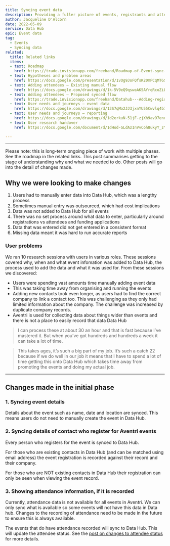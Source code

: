 ```yaml
---
title: Syncing event data
description: Providing a fuller picture of events, registrants and attendees by syncing data rather than relying on manual entry.
author: Jacqueline D'Alcorn
date: 2022-05-09
service: Data Hub
epic: Event data
tag:
  - Events
  - Syncing data
related:
  title: Related links
  items:
  - text: Roadmap
    href: https://trade.invisionapp.com/freehand/Roadmap-of-Event-sync-f12Fy8ipu
  - text: Hypotheses and problem areas
    href: https://docs.google.com/presentation/d/1vOg9JoFQfsK20mPCqMTGSVw6SrRgvXggmD33ZgNUYeg/edit#slide=id.g11409d3f6c2_1_0
  - text: Adding attendees – Existing manual flow
    href: https://docs.google.com/drawings/d/1k-5V9eQ9qswaAK5AYrqRcoZiL3NsvtGiR5c0eE0no8Y
  - text: Adding attendees – Proposed synced flow
    href: https://trade.invisionapp.com/freehand/Datahub---Adding-registrants--attendees-oOLhA4tPz
  - text: User needs and journeys – event data
    href: https://docs.google.com/drawings/d/13S7qMo2JJ3jxnYU55Cwvlq4bIVHsLCGxE6nep4uuifE
  - text: User needs and journeys – reporting
    href: https://docs.google.com/drawings/d/1d2erkuN-51jF-zjXh9av97enqTFAuHqQI4hVWUBIC7k
  - text: User research handover
    href: https://docs.google.com/document/d/1dHod-GLdAzInVvCoh8ukyY_zYCP9OXf2NDVtNYz7Ao0/edit#

---
```


***
Please note: this is long-term ongoing piece of work with multiple phases. See the roadmap in the related links. This post summarises getting to the stage of understanding why and what we needed to do. Other posts will go into the detail of changes made.

## Why we were looking to make changes
1. Users had to manually enter data into Data Hub, which was a lengthy process
2. Sometimes manual entry was outsourced, which had cost implications
3. Data was not added to Data Hub for all events
4. There was no set process around what data to enter, particularly around registrations vs attendees and funding applications
5. Data that was entered did not get entered in a consistent format
6. Missing data meant it was hard to run accurate reports

### User problems
We ran 10 research sessions with users in various roles. These sessions covered why, when and what event infomation was added to Data Hub, the process used to add the data and what it was used for. From these sessions we discovered:

* Users were spending vast amounts time manually adding event data
* This was taking time away from organising and running the events
* Adding new contacts took even longer, as users had to find the correct company to link a contact too. This was challenging as they only had limited information about the company. The challenge was increased by duplicate company records.
* Aventri is used for collecting data about things wider than events and there is not a place to easily record that data Data Hub

> I can process these at about 30 an hour and that is fast because I’ve mastered it. But when you’ve got hundreds and hundreds a week it can take a lot of time.

> This takes ages, it’s such a big part of my job. It’s such a catch 22 because if we do well in our job it means that I have to spend a lot of time getting this onto Data Hub which takes time away from promoting the events and doing my actual job.

***
## Changes made in the initial phase
### 1. Syncing event details
Details about the event such as name, date and location are synced. This means users do not need to manually create the event in Data Hub.

### 2. Syncing details of contact who register for Aventri events
Every person who registers for the event is synced to Data Hub.

For those who are existing contacts in Data Hub (and can be matched using email address) the event registration is recorded against their record and their company.

For those who are NOT existing contacts in Data Hub their registration can only be seen when viewing the event record.

### 3. Showing attendance information, if it is recorded
Currently, attendance data is not available for all events in Aventri. We can only sync what is available so some events will not have this data in Data hub. Changes to the recording of attendance need to be made in the future to ensure this is always available.

The events that do have attendance recorded will sync to Data Hub. This will update the attendee status. See the [post on changes to attendee status](/data-hub/event-attendee-status/) for more details.
